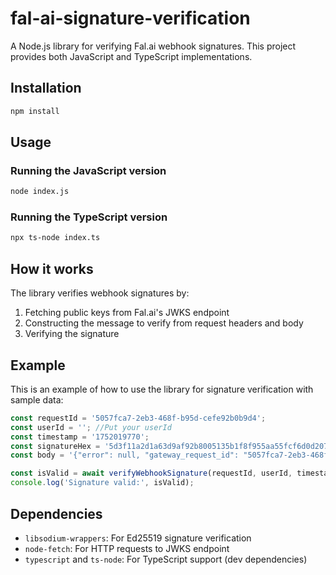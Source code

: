 # fal-ai-signature-verification

A Node.js library for verifying Fal.ai webhook signatures. This project provides both JavaScript and TypeScript implementations.

## Installation

```bash
npm install
```

## Usage

### Running the JavaScript version

```bash
node index.js
```

### Running the TypeScript version

```bash
npx ts-node index.ts
```

## How it works

The library verifies webhook signatures by:

1. Fetching public keys from Fal.ai's JWKS endpoint
2. Constructing the message to verify from request headers and body
3. Verifying the signature

## Example

This is an example of how to use the library for signature verification with sample data:

```javascript
const requestId = '5057fca7-2eb3-468f-b95d-cefe92b0b9d4';
const userId = ''; //Put your userId
const timestamp = '1752019770';
const signatureHex = '5d3f11a2d1a63d9af92b8005135b1f8f955aa55fcf6d0d207091402b10ee557483bfcd3a54c7d870434498f1aa05574d169655d50fa4d8a3f0f99e43f19e090e';
const body = '{"error": null, "gateway_request_id": "5057fca7-2eb3-468f-b95d-cefe92b0b9d4", ...}';

const isValid = await verifyWebhookSignature(requestId, userId, timestamp, signatureHex, body);
console.log('Signature valid:', isValid);
```

## Dependencies

- `libsodium-wrappers`: For Ed25519 signature verification
- `node-fetch`: For HTTP requests to JWKS endpoint
- `typescript` and `ts-node`: For TypeScript support (dev dependencies)
